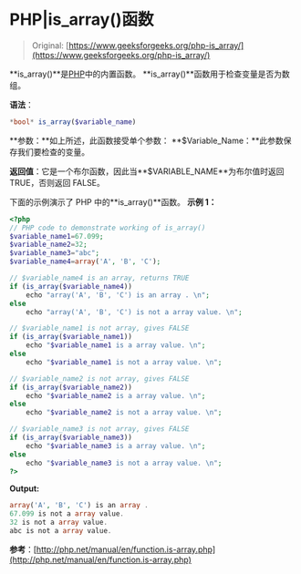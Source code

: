 # PHP|is_array()函数

> Original: [https://www.geeksforgeeks.org/php-is_array/](https://www.geeksforgeeks.org/php-is_array/)

**is_array()**是[PHP](https://www.geeksforgeeks.org/php/)中的内置函数。 **is_array()**函数用于检查变量是否为数组。

**语法**：

```php
*bool* is_array($variable_name)
```

**参数：**如上所述，此函数接受单个参数：
**$Variable_Name：**此参数保存我们要检查的变量。

**返回值**：它是一个布尔函数，因此当**$VARIABLE_NAME**为布尔值时返回 TRUE，否则返回 FALSE。

下面的示例演示了 PHP 中的**is_array()**函数。
**示例 1：**

```php
<?php
// PHP code to demonstrate working of is_array()
$variable_name1=67.099;
$variable_name2=32;
$variable_name3="abc";
$variable_name4=array('A', 'B', 'C');

// $variable_name4 is an array, returns TRUE
if (is_array($variable_name4))
    echo "array('A', 'B', 'C') is an array . \n";
else
    echo "array('A', 'B', 'C') is not a array value. \n";

// $variable_name1 is not array, gives FALSE
if (is_array($variable_name1))
    echo "$variable_name1 is a array value. \n";
else
    echo "$variable_name1 is not a array value. \n";

// $variable_name2 is not array, gives FALSE
if (is_array($variable_name2))
    echo "$variable_name2 is a array value. \n";
else
    echo "$variable_name2 is not a array value. \n";

// $variable_name3 is not array, gives FALSE
if (is_array($variable_name3))
    echo "$variable_name3 is a array value. \n";
else
    echo "$variable_name3 is not a array value. \n";
?>
```

**Output:**

```php
array('A', 'B', 'C') is an array . 
67.099 is not a array value. 
32 is not a array value. 
abc is not a array value.

```

**参考**：[http://php.net/manual/en/function.is-array.php](http://php.net/manual/en/function.is-array.php)